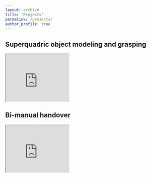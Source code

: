 ```yaml
---
layout: archive
title: "Projects"
permalink: /projects/
author_profile: true
---
```


## Superquadric object modeling and grasping
<html>
<body>
  <p>
<iframe width="200" src="https://www.youtube.com/embed/dfYdBQ-mBJQ">
</iframe>
  </p>
</body>
</html>

## Bi-manual handover
<html>
<body>
<p>

<iframe width="200" src="https://www.youtube.com/embed/be27-FGU-Sk">
</iframe>
</p>
</body>
</html>
